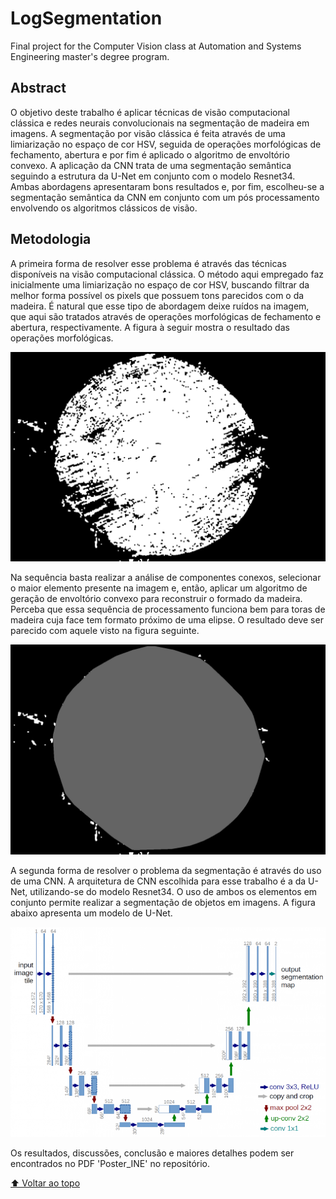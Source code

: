 # LogSegmentation

Final project for the Computer Vision class at Automation and Systems Engineering master's degree program.

## Abstract

O objetivo deste trabalho é aplicar técnicas de visão computacional clássica e redes neurais convolucionais na segmentação de madeira em imagens. A segmentação por visão clássica é feita através de uma limiarização no espaço de cor HSV, seguida de operações morfológicas de fechamento, abertura e por fim é aplicado o algoritmo de envoltório convexo. A aplicação da CNN trata de uma segmentação semântica seguindo a estrutura da U-Net em conjunto com o modelo Resnet34. Ambas abordagens apresentaram bons resultados e, por fim, escolheu-se a segmentação semântica da CNN em conjunto com um pós processamento envolvendo os algoritmos clássicos de visão.


## Metodologia


A primeira forma de resolver esse problema é através das técnicas disponíveis na visão computacional clássica. O método aqui empregado faz inicialmente uma limiarização no espaço de cor HSV, buscando filtrar da melhor forma possível os pixels que possuem tons parecidos com o da madeira. É natural que esse tipo de abordagem deixe ruídos na imagem, que aqui são tratados através de operações morfológicas de fechamento e abertura, respectivamente. A figura à seguir mostra o resultado das operações morfológicas.

<img src="morfo.png" alt="Operação morfológica.">

Na sequência basta realizar a análise de componentes conexos, selecionar o maior elemento presente na imagem e, então, aplicar um algoritmo de geração de envoltório convexo para reconstruir o formado da madeira. Perceba que essa sequência de processamento funciona bem para toras de madeira cuja face tem formato próximo de uma elipse. O resultado deve ser parecido com aquele visto na figura seguinte.

<img src="convex.png" alt="Operação de envoltório convexo.">

A segunda forma de resolver o problema da segmentação é através do uso de uma CNN. A arquitetura de CNN escolhida para esse trabalho é a da U-Net, utilizando-se do modelo Resnet34. O uso de ambos os elementos em conjunto permite realizar a segmentação de objetos em imagens. A figura abaixo apresenta um modelo de U-Net.

<img src="unet.png" alt="Arquitetura da U-Net.">

Os resultados, discussões, conclusão e maiores detalhes podem ser encontrados no PDF 'Poster_INE' no repositório.

[⬆ Voltar ao topo](#LogSegmentation)<br>
